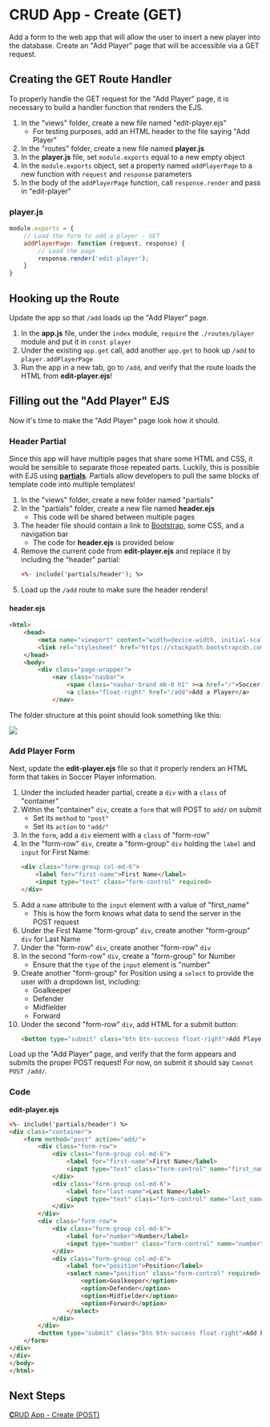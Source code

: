 # **C**RUD App - Create (GET)
Add a form to the web app that will allow the user to insert a new player into the database. Create an "Add Player" page that will be accessible via a GET request.

## Creating the GET Route Handler
To properly handle the GET request for the "Add Player" page, it is necessary to build a handler function that renders the EJS.

1. In the "views" folder, create a new file named "edit-player.ejs"
    - For testing purposes, add an HTML header to the file saying "Add Player"
1. In the "routes" folder, create a new file named **player.js**
1. In the **player.js** file, set `module.exports` equal to a new empty object
1. In the `module.exports` object, set a property named `addPlayerPage` to a new function with `request` and `response` parameters
1. In the body of the `addPlayerPage` function, call `response.render` and pass in "edit-player"

### **player.js**
```js
module.exports = {
    // Load the form to add a player - GET
    addPlayerPage: function (request, response) {
        // Load the page
        response.render('edit-player');
    }
}
```

## Hooking up the Route
Update the app so that `/add` loads up the "Add Player" page.

1. In the **app.js** file, under the `index` module, `require` the `./routes/player` module and put it in `const player`
1. Under the existing `app.get` call, add another `app.get` to hook up `/add` to `player.addPlayerPage`
1. Run the app in a new tab, go to `/add`, and verify that the route loads the HTML from **edit-player.ejs**!

## Filling out the "Add Player" EJS
Now it's time to make the "Add Player" page look how it should.

### Header Partial
Since this app will have multiple pages that share some HTML and CSS, it would be sensible to separate those repeated parts. Luckily, this is possible with EJS using [**partials**](https://medium.com/@henslejoseph/ejs-partials-f6f102cb7433). Partials allow developers to pull the same blocks of template code into multiple templates!

1. In the "views" folder, create a new folder named "partials"
1. In the "partials" folder, create a new file named **header.ejs**
    - This code will be shared between multiple pages
1. The header file should contain a link to [Bootstrap](https://getbootstrap.com/), some CSS, and a navigation bar
    - The code for **header.ejs** is provided below
1. Remove the current code from **edit-player.ejs** and replace it by including the "header" partial:
    ```html
    <%- include('partials/header'); %>
    ```
1. Load up the `/add` route to make sure the header renders!

#### header.ejs
```html
<html>
	<head>
		<meta name="viewport" content="width=device-width, initial-scale=1">
		<link rel="stylesheet" href="https://stackpath.bootstrapcdn.com/bootstrap/4.3.1/css/bootstrap.min.css">
	</head>
	<body>
		<div class="page-wrapper">
			<nav class="navbar">
				<span class="navbar-brand mb-0 h1" ><a href="/">Soccer Players</a></span>
				<a class="float-right" href="/add">Add a Player</a>
			</nav>
```

The folder structure at this point should look something like this:

![](https://i.imgur.com/9n0rSCO.png)

### Add Player Form
Next, update the **edit-player.ejs** file so that it properly renders an HTML form that takes in Soccer Player information.

1. Under the included header partial, create a `div` with a `class` of "container"
1. Within the "container" `div`, create a `form` that will POST to `add/` on submit
    - Set its `method` to `"post"`
    - Set its `action` to `"add/"`
1. In the `form`, add a `div` element with a `class` of "form-row"
1. In the "form-row" `div`, create a "form-group" `div` holding the `label` and `input` for First Name:
    ```html
    <div class="form-group col-md-6">
        <label for="first-name">First Name</label>
        <input type="text" class="form-control" required>
    </div>
    ```
1. Add a `name` attribute to the `input` element with a value of "first_name"
    - This is how the form knows what data to send the server in the POST request
1. Under the First Name "form-group" `div`, create another "form-group" `div` for Last Name
1. Under the "form-row" `div`, create another "form-row" `div`
1. In the second "form-row" `div`, create a "form-group" for Number
    - Ensure that the `type` of the `input` element is "number"
1.  Create another "form-group" for Position using a `select` to provide the user with a dropdown list, including:
    - Goalkeeper
    - Defender
    - Midfielder
    - Forward
1. Under the second "form-row" `div`, add HTML for a submit button:
    ```html
    <button type="submit" class="btn btn-success float-right">Add Player</button>
    ```

Load up the "Add Player" page, and verify that the form appears and submits the proper POST request! For now, on submit it should say `Cannot POST /add/`.

### Code

**edit-player.ejs**
```html
<%- include('partials/header') %>
<div class="container">
    <form method="post" action="add/">
        <div class="form-row">
            <div class="form-group col-md-6">
                <label for="first-name">First Name</label>
                <input type="text" class="form-control" name="first_name" required>
            </div>
            <div class="form-group col-md-6">
                <label for="last-name">Last Name</label>
                <input type="text" class="form-control" name="last_name" required>
            </div>
        </div>
        <div class="form-row">
            <div class="form-group col-md-6">
                <label for="number">Number</label>
                <input type="number" class="form-control" name="number" required>
            </div>
            <div class="form-group col-md-6">
                <label for="position">Position</label>
                <select name="position" class="form-control" required>
                    <option>Goalkeeper</option>
                    <option>Defender</option>
                    <option>Midfielder</option>
                    <option>Forward</option>
                </select>
            </div>
        </div>
        <button type="submit" class="btn btn-success float-right">Add Player</button>
    </form>
</div>
</div>
</body>
</html>
```

## Next Steps
[**C**RUD App - Create (POST)](CrudAppCreatePost.md)